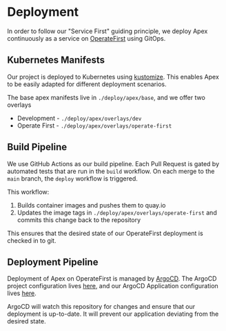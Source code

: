 Deployment
==========

In order to follow our "Service First" guiding principle, we deploy Apex continuously as a service on [OperateFirst](https://operate-first.cloud) using GitOps.

## Kubernetes Manifests

Our project is deployed to Kubernetes using [kustomize](https://kustomize.io/).
This enables Apex to be easily adapted for different deployment scenarios.

The base apex manifests live in `./deploy/apex/base`, and we offer two overlays
- Development - `./deploy/apex/overlays/dev`
- Operate First - `./deploy/apex/overlays/operate-first`

## Build Pipeline

We use GitHub Actions as our build pipeline.
Each Pull Request is gated by automated tests that are run in the `build` workflow.
On each merge to the `main` branch, the `deploy` workflow is triggered.

This workflow:

1. Builds container images and pushes them to quay.io
1. Updates the image tags in `./deploy/apex/overlays/operate-first` and commits this change back to the repository

This ensures that the desired state of our OperateFirst deployment is checked in to git.

## Deployment Pipeline

Deployment of Apex on OperateFirst is managed by [ArgoCD](https://argocd.operate-first.cloud/applications/apex-smaug).
The ArgoCD project configuration lives [here](https://github.com/operate-first/apps/blob/master/argocd/overlays/moc-infra/projects/apex.yaml), and our ArgoCD Application configuration lives [here](https://github.com/operate-first/apps/blob/master/argocd/overlays/moc-infra/applications/envs/moc/smaug/apex/apex.yaml).

ArgoCD will watch this repository for changes and ensure that our deployment is up-to-date.
It will prevent our application deviating from the desired state.
